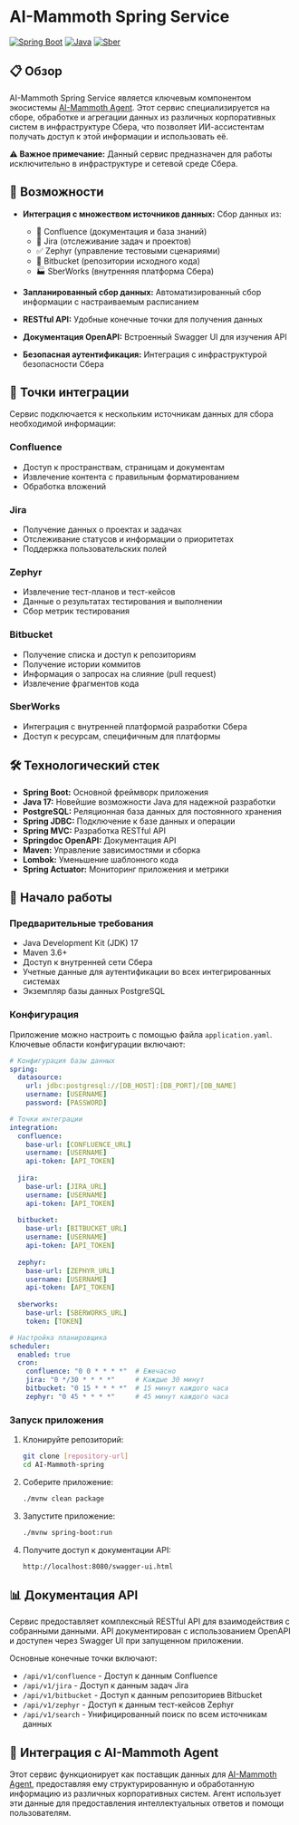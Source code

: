 # AI-Mammoth Spring Service

[![Spring Boot](https://img.shields.io/badge/Spring%20Boot-3.3.8-brightgreen.svg)](https://spring.io/projects/spring-boot)
[![Java](https://img.shields.io/badge/Java-17-orange.svg)](https://www.oracle.com/java/)
[![Sber](https://img.shields.io/badge/Sber-Internal-green.svg)](https://www.sber.ru)

## 📋 Обзор

AI-Mammoth Spring Service является ключевым компонентом экосистемы [AI-Mammoth Agent](https://github.com/SaltyFrappuccino/AI-Mammoth-agent). Этот сервис специализируется на сборе, обработке и агрегации данных из различных корпоративных систем в инфраструктуре Сбера, что позволяет ИИ-ассистентам получать доступ к этой информации и использовать её.

**⚠️ Важное примечание:** Данный сервис предназначен для работы исключительно в инфраструктуре и сетевой среде Сбера.

## 🌟 Возможности

- **Интеграция с множеством источников данных:** Сбор данных из:
  - 📝 Confluence (документация и база знаний)
  - 🎫 Jira (отслеживание задач и проектов)
  - ✅ Zephyr (управление тестовыми сценариями)
  - 🧩 Bitbucket (репозитории исходного кода)
  - 🏭 SberWorks (внутренняя платформа Сбера)

- **Запланированный сбор данных:** Автоматизированный сбор информации с настраиваемым расписанием
- **RESTful API:** Удобные конечные точки для получения данных
- **Документация OpenAPI:** Встроенный Swagger UI для изучения API
- **Безопасная аутентификация:** Интеграция с инфраструктурой безопасности Сбера

## 🔌 Точки интеграции

Сервис подключается к нескольким источникам данных для сбора необходимой информации:

### Confluence
- Доступ к пространствам, страницам и документам
- Извлечение контента с правильным форматированием
- Обработка вложений

### Jira
- Получение данных о проектах и задачах
- Отслеживание статусов и информации о приоритетах
- Поддержка пользовательских полей

### Zephyr
- Извлечение тест-планов и тест-кейсов
- Данные о результатах тестирования и выполнении
- Сбор метрик тестирования

### Bitbucket
- Получение списка и доступ к репозиториям
- Получение истории коммитов
- Информация о запросах на слияние (pull request)
- Извлечение фрагментов кода

### SberWorks
- Интеграция с внутренней платформой разработки Сбера
- Доступ к ресурсам, специфичным для платформы

## 🛠️ Технологический стек

- **Spring Boot:** Основной фреймворк приложения
- **Java 17:** Новейшие возможности Java для надежной разработки
- **PostgreSQL:** Реляционная база данных для постоянного хранения
- **Spring JDBC:** Подключение к базе данных и операции
- **Spring MVC:** Разработка RESTful API
- **Springdoc OpenAPI:** Документация API
- **Maven:** Управление зависимостями и сборка
- **Lombok:** Уменьшение шаблонного кода
- **Spring Actuator:** Мониторинг приложения и метрики

## 🚀 Начало работы

### Предварительные требования

- Java Development Kit (JDK) 17
- Maven 3.6+
- Доступ к внутренней сети Сбера
- Учетные данные для аутентификации во всех интегрированных системах
- Экземпляр базы данных PostgreSQL

### Конфигурация

Приложение можно настроить с помощью файла `application.yaml`. Ключевые области конфигурации включают:

```yaml
# Конфигурация базы данных
spring:
  datasource:
    url: jdbc:postgresql://[DB_HOST]:[DB_PORT]/[DB_NAME]
    username: [USERNAME]
    password: [PASSWORD]

# Точки интеграции
integration:
  confluence:
    base-url: [CONFLUENCE_URL]
    username: [USERNAME]
    api-token: [API_TOKEN]
  
  jira:
    base-url: [JIRA_URL]
    username: [USERNAME]
    api-token: [API_TOKEN]
    
  bitbucket:
    base-url: [BITBUCKET_URL]
    username: [USERNAME]
    api-token: [API_TOKEN]
    
  zephyr:
    base-url: [ZEPHYR_URL]
    username: [USERNAME]
    api-token: [API_TOKEN]
    
  sberworks:
    base-url: [SBERWORKS_URL]
    token: [TOKEN]

# Настройка планировщика
scheduler:
  enabled: true
  cron:
    confluence: "0 0 * * * *"  # Ежечасно
    jira: "0 */30 * * * *"     # Каждые 30 минут
    bitbucket: "0 15 * * * *"  # 15 минут каждого часа
    zephyr: "0 45 * * * *"     # 45 минут каждого часа
```

### Запуск приложения

1. Клонируйте репозиторий:
   ```bash
   git clone [repository-url]
   cd AI-Mammoth-spring
   ```

2. Соберите приложение:
   ```bash
   ./mvnw clean package
   ```

3. Запустите приложение:
   ```bash
   ./mvnw spring-boot:run
   ```

4. Получите доступ к документации API:
   ```
   http://localhost:8080/swagger-ui.html
   ```

## 📊 Документация API

Сервис предоставляет комплексный RESTful API для взаимодействия с собранными данными. API документирован с использованием OpenAPI и доступен через Swagger UI при запущенном приложении.

Основные конечные точки включают:

- `/api/v1/confluence` - Доступ к данным Confluence
- `/api/v1/jira` - Доступ к данным задач Jira
- `/api/v1/bitbucket` - Доступ к данным репозиториев Bitbucket
- `/api/v1/zephyr` - Доступ к данным тест-кейсов Zephyr
- `/api/v1/search` - Унифицированный поиск по всем источникам данных

## 🔄 Интеграция с AI-Mammoth Agent

Этот сервис функционирует как поставщик данных для [AI-Mammoth Agent](https://github.com/SaltyFrappuccino/AI-Mammoth-agent), предоставляя ему структурированную и обработанную информацию из различных корпоративных систем. Агент использует эти данные для предоставления интеллектуальных ответов и помощи пользователям.